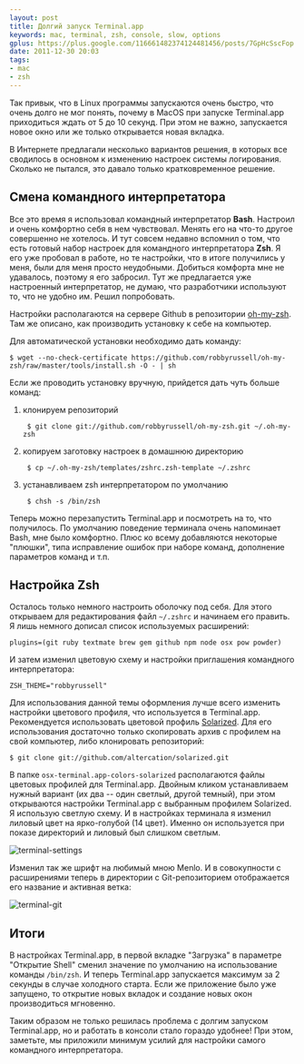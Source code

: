 ```yaml
---
layout: post
title: Долгий запуск Terminal.app
keywords: mac, terminal, zsh, console, slow, options
gplus: https://plus.google.com/116661482374124481456/posts/7GpHcSscFop
date: 2011-12-30 20:03
tags:
- mac
- zsh
---
```


Так привык, что в Linux программы запускаются очень быстро, что очень долго не мог понять, почему в MacOS при запуске Terminal.app приходиться ждать от 5 до 10 секунд. При этом не важно, запускается новое окно или же только открывается новая вкладка.

В Интернете предлагали несколько вариантов решения, в которых все сводилось в основном к изменению настроек системы логирования. Сколько не пытался, это давало только кратковременное решение. 

## Смена командного интерпретатора

Все это время я использовал командный интерпретатор **Bash**. Настроил и очень комфортно себя в нем чувствовал. Менять его на что-то другое совершенно не хотелось. И тут совсем недавно вспомнил о том, что есть готовый набор настроек для командного интерпретатора **Zsh**. Я его уже пробовал в работе, но те настройки, что в итоге получились у меня, были для меня просто неудобными. Добиться комфорта мне не удавалось, поэтому я его забросил. Тут же предлагается уже настроенный интерпретатор, не думаю, что разработчики используют то, что не удобно им. Решил попробовать.

Настройки располагаются на сервере Github в репозитории [oh-my-zsh][]. Там же описано, как производить установку к себе на компьютер.

[oh-my-zsh]: https://github.com/robbyrussell/oh-my-zsh
	"robbyrussell / oh-my-zsh"

Для автоматической установки необходимо дать команду:

	$ wget --no-check-certificate https://github.com/robbyrussell/oh-my-zsh/raw/master/tools/install.sh -O - | sh

Если же проводить установку вручную, прийдется дать чуть больше команд:

1. клонируем репозиторий
	
		$ git clone git://github.com/robbyrussell/oh-my-zsh.git ~/.oh-my-zsh

2. копируем заготовку настроек в домашнюю директорию

		$ cp ~/.oh-my-zsh/templates/zshrc.zsh-template ~/.zshrc

3. устанавливаем zsh интерпретатором по умолчанию

		$ chsh -s /bin/zsh

Теперь можно перезапустить Terminal.app и посмотреть на то, что получилось. По умолчанию поведение терминала очень напоминает Bash, мне было комфортно. Плюс ко всему добавляются некоторые "плюшки", типа исправление ошибок при наборе команд, дополнение параметров команд и т.п.

## Настройка Zsh

Осталось только немного настроить оболочку под себя. Для этого открываем для редактирования файл `~/.zshrc` и начинаем его править. Я лишь немного дописал список используемых расширений:

	plugins=(git ruby textmate brew gem github npm node osx pow powder)
	
И затем изменил цветовую схему и настройки приглашения командного интерпретатора:

	ZSH_THEME="robbyrussell"
	
Для использования данной темы оформления лучше всего изменить настройки цветового профиля, что используется в Terminal.app. Рекомендуется использовать цветовой профиль [Solarized][]. Для его использования достаточно только скопировать архив с профилем на свой компьютер, либо клонировать репозиторий:

[Solarized]: http://ethanschoonover.com/solarized
	"Solarized - Ethan Schoonover"
	
	$ git clone git://github.com/altercation/solarized.git

В папке `osx-terminal.app-colors-solarized` располагаются файлы цветовых профилей для Terminal.app. Двойным кликом устанавливаем нужный вариант (их два -- один светлый, другой темный), при этом открываются настройки Terminal.app с выбранным профилем Solarized. Я использую светлую схему. И в настройках терминала я изменил лиловый цвет на ярко-голубой (14 цвет). Именно он используется при показе директорий и лиловый был слишком светлым.

![terminal-settings](http://static.juev.ru/2011/12/terminal-settings.png)

Изменил так же шрифт на любимый мною Menlo. И в совокупности с расширениями теперь в директории с Git-репозиторием отображается его название и активная ветка:

![terminal-git](http://static.juev.ru/2011/12/terminal-git.png)

## Итоги

В настройках Terminal.app, в первой вкладке "Загрузка" в параметре "Открытие Shell" сменил значение по умолчанию на использование команды `/bin/zsh`. И теперь Terminal.app запускается максимум за 2 секунды в случае холодного старта. Если же приложение было уже запущено, то открытие новых вкладок и создание новых окон производиться мгновенно.

 Таким образом не только решилась проблема с долгим запуском Terminal.app, но и работать в консоли стало гораздо удобнее! При этом, заметьте, мы приложили минимум усилий для настройки самого командного интерпретатора.
